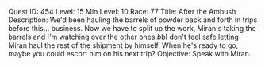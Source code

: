 Quest ID: 454
Level: 15
Min Level: 10
Race: 77
Title: After the Ambush
Description: We'd been hauling the barrels of powder back and forth in trips before this... business. Now we have to split up the work, Miran's taking the barrels and I'm watching over the other ones.$b$bI don't feel safe letting Miran haul the rest of the shipment by himself. When he's ready to go, maybe you could escort him on his next trip?
Objective: Speak with Miran.
